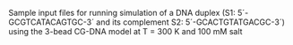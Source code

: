 Sample input files for running simulation of a DNA duplex (S1: 5´-GCGTCATACAGTGC-3´ and its complement S2: 5´-GCACTGTATGACGC-3´) using the 3-bead CG-DNA model at T = 300 K and 100 mM salt